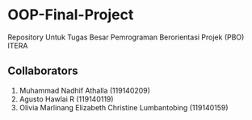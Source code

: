 # OOP-Final-Project
Repository Untuk Tugas Besar Pemrograman Berorientasi Projek (PBO) ITERA
## Collaborators
1. Muhammad Nadhif Athalla (119140209)
2. Agusto Hawlai R (119140119)
3. Olivia Marlinang Elizabeth Christine Lumbantobing (119140159)
